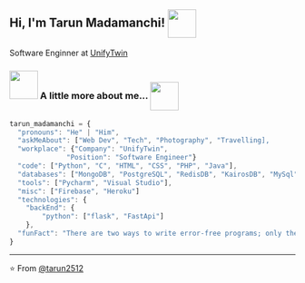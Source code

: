 
<h2> Hi, I'm Tarun Madamanchi! <img src="https://media.giphy.com/media/6b8kW7l6lHzIk8nxUA/giphy.gif" width="50" align="center"></h2>
<p>Software Enginner at <a href="https://unifytwin.com/home">UnifyTwin</a>
</p>


### <img src="https://media.giphy.com/media/VgCDAzcKvsR6OM0uWg/giphy.gif" width="50"> A little more about me... <img src="https://media.giphy.com/media/nm6266UyRc2EnfpAo8/giphy.gif" width="50" align="center"> 

```javascript
tarun_madamanchi = {
  "pronouns": "He" | "Him",
  "askMeAbout": ["Web Dev", "Tech", "Photography", "Travelling],
  "workplace": {"Company": "UnifyTwin",
              "Position": "Software Engineer"}
  "code": ["Python", "C", "HTML", "CSS", "PHP", "Java"],
  "databases": ["MongoDB", "PostgreSQL", "RedisDB", "KairosDB", "MySql", "ArangoDB"]
  "tools": ["Pycharm", "Visual Studio"],
  "misc": ["Firebase", "Heroku"]
  "technologies": {
    "backEnd": {
        "python": ["flask", "FastApi"]
    },
  "funFact": "There are two ways to write error-free programs; only the third one works"
}
```


---

⭐️ From [@tarun2512](https://github.com/tarun2512)
